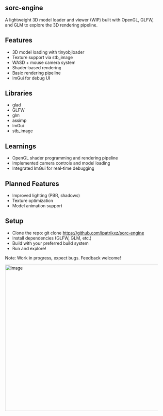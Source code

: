 ## sorc-engine
A lightweight 3D model loader and viewer (WIP) built with OpenGL, GLFW, and GLM to explore the 3D rendering pipeline.

## Features

- 3D model loading with tinyobjloader
- Texture support via stb_image
- WASD + mouse camera system
- Shader-based rendering
- Basic rendering pipeline
- ImGui for debug UI

## Libraries

- glad
- GLFW
- glm
- assimp
- ImGui
- stb_image

## Learnings

- OpenGL shader programming and rendering pipeline
- Implemented camera controls and model loading
- Integrated ImGui for real-time debugging

## Planned Features

- Improved lighting (PBR, shadows)
- Texture optimization
- Model animation support

## Setup

- Clone the repo: git clone https://github.com/ipatrikxz/sorc-engine
- Install dependencies (GLFW, GLM, etc.)
- Build with your preferred build system
- Run and explore!

Note: Work in progress, expect bugs. Feedback welcome!


<img width="720" height="480" alt="image" src="https://github.com/user-attachments/assets/ecfed614-4a91-4bb3-a5e5-c28dd1cf7f07" />
